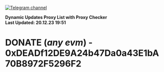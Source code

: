 [![Telegram channel](https://img.shields.io/endpoint?url=https://runkit.io/damiankrawczyk/telegram-badge/branches/master?url=https://t.me/n4z4v0d)](https://t.me/n4z4v0d) 

**Dynamic Updates Proxy List with Proxy Checker**  
**Last Updated: 20.12.23 19:51**

# DONATE (_any evm_) - 0xDEADf12DE9A24b47Da0a43E1bA70B8972F5296F2
